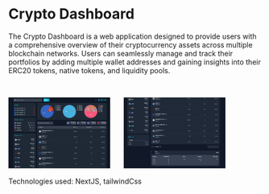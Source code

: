 <h1>Crypto Dashboard</h1>
<p></p>
The Crypto Dashboard is a web application designed to provide users with a comprehensive overview of their cryptocurrency assets across multiple blockchain networks. Users can seamlessly manage and track their portfolios by adding multiple wallet addresses and gaining insights into their ERC20 tokens, native tokens, and liquidity pools.
</p>
</br>
<p float="left">
<img src="pics/Dashboard1.png"  width="40%"/>
   &nbsp;&nbsp;&nbsp;&nbsp;&nbsp;
<img src="pics/Dashboard2.png"  width="40%"/>
</p>

<p>
  Technologies used: NextJS, tailwindCss
</p>
